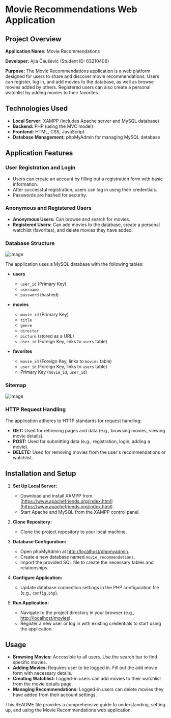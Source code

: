 # Movie Recommendations Web Application

## Project Overview

**Application Name:** Movie Recommendations

**Developer:** Ajla Čaušević (Student ID: 63210406)

**Purpose:** The Movie Recommendations application is a web platform designed for users to share and discover movie recommendations. Users can register, log in, and add movies to the database, as well as browse movies added by others. Registered users can also create a personal watchlist by adding movies to their favorites.

## Technologies Used

- **Local Server:** XAMPP (includes Apache server and MySQL database)
- **Backend:** PHP (using the MVC model)
- **Frontend:** HTML, CSS, JavaScript
- **Database Management:** phpMyAdmin for managing MySQL database

## Application Features

### User Registration and Login

- Users can create an account by filling out a registration form with basic information.
- After successful registration, users can log in using their credentials.
- Passwords are hashed for security.

### Anonymous and Registered Users

- **Anonymous Users:** Can browse and search for movies.
- **Registered Users:** Can add movies to the database, create a personal watchlist (favorites), and delete movies they have added.

### Database Structure

![image](https://github.com/ajlaac/Watchlist/assets/141041671/b51388d4-eaca-4da2-aa7d-1c808f98ee7c)


The application uses a MySQL database with the following tables:

- **users**
  - `user_id` (Primary Key)
  - `username`
  - `password` (hashed)

- **movies**
  - `movie_id` (Primary Key)
  - `title`
  - `genre`
  - `director`
  - `picture` (stored as a URL)
  - `user_id` (Foreign Key, links to `users` table)

- **favorites**
  - `movie_id` (Foreign Key, links to `movies` table)
  - `user_id` (Foreign Key, links to `users` table)
  - Primary Key (`movie_id`, `user_id`)

### Sitemap

![image](https://github.com/ajlaac/Watchlist/assets/141041671/0655c875-b48c-4016-97c8-ee41ddeb7b3b)


### HTTP Request Handling

The application adheres to HTTP standards for request handling:

- **GET:** Used for retrieving pages and data (e.g., browsing movies, viewing movie details).
- **POST:** Used for submitting data (e.g., registration, login, adding a movie).
- **DELETE:** Used for removing movies from the user's recommendations or watchlist.

## Installation and Setup

1. **Set Up Local Server:**
   - Download and install XAMPP from [https://www.apachefriends.org/index.html](https://www.apachefriends.org/index.html).
   - Start Apache and MySQL from the XAMPP control panel.

2. **Clone Repository:**
   - Clone the project repository to your local machine.

3. **Database Configuration:**
   - Open phpMyAdmin at [http://localhost/phpmyadmin](http://localhost/phpmyadmin).
   - Create a new database named `movie_recommendations`.
   - Import the provided SQL file to create the necessary tables and relationships.

4. **Configure Application:**
   - Update database connection settings in the PHP configuration file (e.g., `config.php`).

5. **Run Application:**
   - Navigate to the project directory in your browser (e.g., [http://localhost/movies](http://localhost/movies)).
   - Register a new user or log in with existing credentials to start using the application.

## Usage

- **Browsing Movies:** Accessible to all users. Use the search bar to find specific movies.
- **Adding Movies:** Requires user to be logged in. Fill out the add movie form with necessary details.
- **Creating Watchlist:** Logged-in users can add movies to their watchlist from the movie details page.
- **Managing Recommendations:** Logged-in users can delete movies they have added from their account settings.

This README file provides a comprehensive guide to understanding, setting up, and using the Movie Recommendations web application.
